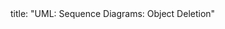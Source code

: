 <frontmatter>
title: "UML: Sequence Diagrams: Object Deletion"
</frontmatter>

<include src="index-body.md" boilerplate />
